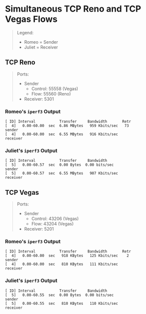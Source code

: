 # Simultaneous TCP Reno and TCP Vegas Flows

> Legend:
>
> -   Romeo = Sender
> -   Juliet = Receiver

## TCP Reno

> Ports:
>
> -   Sender
>     -   Control: 55558 (Vegas)
>     -   Flow: 55560 (Reno)
> -   Receiver: 5301

### Romeo's `iperf3` Output

```shell
[ ID] Interval           Transfer     Bandwidth       Retr
[  4]   0.00-60.00  sec  6.86 MBytes   959 Kbits/sec   73             sender
[  4]   0.00-60.00  sec  6.55 MBytes   916 Kbits/sec                  receiver
```

### Juliet's `iperf3` Output

```shell
[ ID] Interval           Transfer     Bandwidth
[  5]   0.00-60.57  sec  0.00 Bytes  0.00 bits/sec                  sender
[  5]   0.00-60.57  sec  6.55 MBytes   907 Kbits/sec                  receiver
```

## TCP Vegas

> Ports:
>
> -   Sender
>     -   Control: 43206 (Vegas)
>     -   Flow: 43204 (Vegas)
> -   Receiver: 5201

### Romeo's `iperf3` Output

```shell
[ ID] Interval           Transfer     Bandwidth       Retr
[  4]   0.00-60.00  sec   918 KBytes   125 Kbits/sec    2             sender
[  4]   0.00-60.00  sec   810 KBytes   111 Kbits/sec                  receiver
```

### Juliet's `iperf3` Output

```shell
[ ID] Interval           Transfer     Bandwidth
[  5]   0.00-60.55  sec  0.00 Bytes  0.00 bits/sec                  sender
[  5]   0.00-60.55  sec   810 KBytes   110 Kbits/sec                  receiver
```
